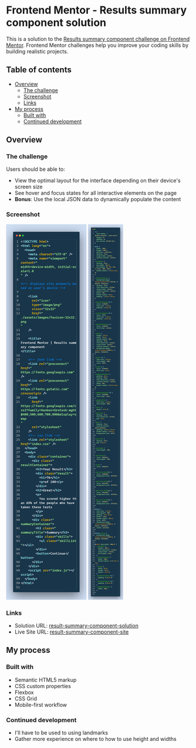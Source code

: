 # Frontend Mentor - Results summary component solution

This is a solution to the [Results summary component challenge on Frontend Mentor](https://www.frontendmentor.io/challenges/results-summary-component-CE_K6s0maV). Frontend Mentor challenges help you improve your coding skills by building realistic projects.

## Table of contents

- [Overview](#overview)
  - [The challenge](#the-challenge)
  - [Screenshot](#screenshot)
  - [Links](#links)
- [My process](#my-process)
  - [Built with](#built-with)
  - [Continued development](#continued-development)

## Overview

### The challenge

Users should be able to:

- View the optimal layout for the interface depending on their device's screen size
- See hover and focus states for all interactive elements on the page
- **Bonus**: Use the local JSON data to dynamically populate the content

### Screenshot

![](./assets/images/html-solution.png)
![](./assets/images/css-solution.png)

### Links

- Solution URL: [result-summary-component-solution](https://www.frontendmentor.io/solutions/responsive-component-using-css-flexbox-WZVPII-A1O)
- Live Site URL: [result-summary-component-site](https://meek-croissant-93d6e8.netlify.app/)

## My process

### Built with

- Semantic HTML5 markup
- CSS custom properties
- Flexbox
- CSS Grid
- Mobile-first workflow

### Continued development

- I'll have to be used to using landmarks
- Gather more experience on where to how to use height and widths
